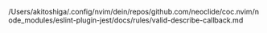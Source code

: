 /Users/akitoshiga/.config/nvim/dein/repos/github.com/neoclide/coc.nvim/node_modules/eslint-plugin-jest/docs/rules/valid-describe-callback.md